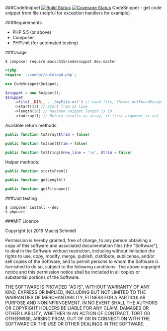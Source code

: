 ###CodeSnippet [![Build Status](https://travis-ci.org/Macsch15/CodeSnippet.svg?branch=master)](https://travis-ci.org/Macsch15/CodeSnippet) [![Coverage Status](https://coveralls.io/repos/github/Macsch15/CodeSnippet/badge.svg?branch=master)](https://coveralls.io/github/Macsch15/CodeSnippet?branch=master)
CodeSnippet - get code snippet from file (helpful for exception handlers for example)

###Requirements
- PHP 5.5 (or above)
- Composer
- PHPUnit (for automated testing)

###Usage
```
$ composer require macsch15/codesnippet dev-master
```

```php
<?php
require './vendor/autoload.php';

use CodeSnippet\Snippet;

$snippet = new Snippet();
$snippet
    ->file(__DIR__ . '/myFile.ext') // Load file, throws NotFoundException if file not exists
    ->start(33) // Start from 33 line
    ->length(10) // Maximum snippet length is 10
    ->toArray(); // Return results as array, if first argument is set to true, returned lines will be trimmed
```

Available return methods:
```php
public function toArray($trim = false)
```
```php
public function toJson($trim = false)
```
```php
public function toString($new_line = '\n', $trim = false)
```

Helper methods:
```php
public function startsFrom()
```
```php
public function getLength()
```
```php
public function getFilename()
```

###Unit testing
```
$ composer install --dev
$ phpunit
```

###MIT Licence

Copyright (c) 2016 Maciej Schmidt

Permission is hereby granted, free of charge, to any person obtaining a copy 
of this software and associated documentation files (the "Software"), to deal
in the Software without restriction, including without limitation the rights
to use, copy, modify, merge, publish, distribute, sublicense, and/or sell
copies of the Software, and to permit persons to whom the Software is furnished
to do so, subject to the following conditions:
The above copyright notice and this permission notice shall be included in all
copies or substantial portions of the Software.

THE SOFTWARE IS PROVIDED "AS IS", WITHOUT WARRANTY OF ANY KIND, EXPRESS OR
IMPLIED, INCLUDING BUT NOT LIMITED TO THE WARRANTIES OF MERCHANTABILITY,
FITNESS FOR A PARTICULAR PURPOSE AND NONINFRINGEMENT. IN NO EVENT SHALL THE
AUTHORS OR COPYRIGHT HOLDERS BE LIABLE FOR ANY CLAIM, DAMAGES OR OTHER
LIABILITY, WHETHER IN AN ACTION OF CONTRACT, TORT OR OTHERWISE, ARISING FROM,
OUT OF OR IN CONNECTION WITH THE SOFTWARE OR THE USE OR OTHER DEALINGS IN
THE SOFTWARE.
